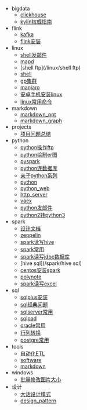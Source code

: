 - bigdata 
    - [clickhouse](/bigdata/clickhouse)
    - [kylin权威指南](/bigdata/kylin权威指南)
- flink 
    - [kafka](/flink/kafka)
    - [flink安装](/flink/flink安装)
- linux 
    - [shell发邮件](/linux/shell发邮件)
    - [mapd](/linux/mapd)
    - [shell ftp](/linux/shell ftp)
    - [shell](/linux/shell)
    - [gp集群](/linux/gp集群)
    - [manjaro](/linux/manjaro)
    - [安卓手机安装linux](/linux/安卓手机安装linux)
    - [linux常用命令](/linux/linux常用命令)
- markdown 
    - [markdown_ppt](/markdown/markdown_ppt)
    - [markdown_graph](/markdown/markdown_graph)
- projects 
    - [项目问题总结](/projects/项目问题总结)
- python 
    - [python操作ftp](/python/python操作ftp)
    - [python绘制er图](/python/python绘制er图)
    - [pyspark](/python/pyspark)
    - [python连数据库](/python/python连数据库)
    - [亲子python系列](/python/亲子python系列)
    - [python](/python/python)
    - [python_web](/python/python_web)
    - [http_server](/python/http_server)
    - [vaex](/python/vaex)
    - [python发邮件](/python/python发邮件)
    - [python2转python3](/python/python2转python3)
- spark 
    - [设计文档](/spark/设计文档)
    - [zeppelin](/spark/zeppelin)
    - [spark读写hive](/spark/spark读写hive)
    - [spark常用](/spark/spark常用)
    - [spark读写jdbc数据库](/spark/spark读写jdbc数据库)
    - [hive sql](/spark/hive sql)
    - [centos安装spark](/spark/centos安装spark)
    - [polynote](/spark/polynote)
    - [spark读写excel](/spark/spark读写excel)
- sql 
    - [sqlplus安装](/sql/sqlplus安装)
    - [sql经典问题](/sql/sql经典问题)
    - [sqlserver常用](/sql/sqlserver常用)
    - [sqlpad](/sql/sqlpad)
    - [oracle常用](/sql/oracle常用)
    - [行列转换](/sql/行列转换)
    - [postgre常用](/sql/postgre常用)
- tools 
    - [自动化ETL](/tools/自动化ETL)
    - [software](/tools/software)
    - [markdown](/tools/markdown)
- windows 
    - [批量修改图片大小](/windows/批量修改图片大小)
- 设计 
    - [大话设计模式](/设计/大话设计模式)
    - [design_pattern](/设计/design_pattern)
